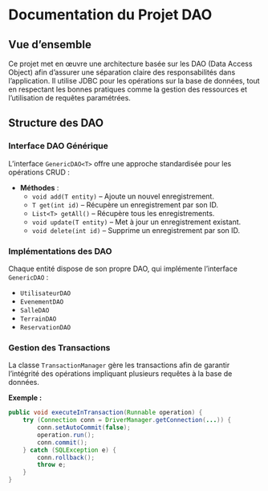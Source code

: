 # Documentation du Projet DAO

## Vue d’ensemble

Ce projet met en œuvre une architecture basée sur les DAO (Data Access Object) afin d’assurer une séparation claire des responsabilités dans l’application. Il utilise JDBC pour les opérations sur la base de données, tout en respectant les bonnes pratiques comme la gestion des ressources et l’utilisation de requêtes paramétrées.

## Structure des DAO

### Interface DAO Générique
L’interface `GenericDAO<T>` offre une approche standardisée pour les opérations CRUD :
- **Méthodes** :
  - `void add(T entity)` – Ajoute un nouvel enregistrement.
  - `T get(int id)` – Récupère un enregistrement par son ID.
  - `List<T> getAll()` – Récupère tous les enregistrements.
  - `void update(T entity)` – Met à jour un enregistrement existant.
  - `void delete(int id)` – Supprime un enregistrement par son ID.

### Implémentations des DAO
Chaque entité dispose de son propre DAO, qui implémente l’interface `GenericDAO` :
- `UtilisateurDAO`
- `EvenementDAO`
- `SalleDAO`
- `TerrainDAO`
- `ReservationDAO`

### Gestion des Transactions
La classe `TransactionManager` gère les transactions afin de garantir l’intégrité des opérations impliquant plusieurs requêtes à la base de données.

**Exemple :**
```java
public void executeInTransaction(Runnable operation) {
    try (Connection conn = DriverManager.getConnection(...)) {
        conn.setAutoCommit(false);
        operation.run();
        conn.commit();
    } catch (SQLException e) {
        conn.rollback();
        throw e;
    }
}
